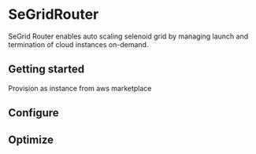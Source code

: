 # SeGridRouter
SeGrid Router enables auto scaling selenoid grid by managing launch and termination of cloud instances on-demand.

## Getting started
Provision as instance from aws marketplace

## Configure


## Optimize
